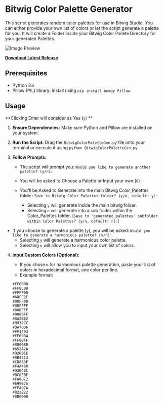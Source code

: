 # Bitwig Color Palette Generator

This script generates random color palettes for use in Bitwig Studio. You can either provide your own list of colors or let the script generate a palette for you.
It will create a Folder inside your Bitwig Color Pallete Directory for your generated Palettes.

![Image Preview](https://i.imgur.com/QsBN3MF.png)

[**Download Latest Release**](https://github.com/DerpcatMusic/bitwigcolorpalletegen/releases/latest/download/BitwigColorPaletteGen.py)

## Prerequisites

* Python 3.x
* Pillow (PIL) library: Install using `pip install numpy Pillow`

## Usage
   **Clicking Enter will consider as Yes (`y`) **
1.  **Ensure Dependencies:** Make sure Python and Pillow are installed on your system.
2.  **Run the Script:** Drag the `BitwigColorPaletteGen.py` file onto your terminal or execute it using `python BitwigColorPaletteGen.py`.

3.  **Follow Prompts:**
    * The script will prompt you: `Would you like to generate another palette? (y/n):`
    
    * You will be asked to Choose a Palette or Input your own (`0`)
   
    * You'll be Asked to Generate into the main Bitwig Color_Palettes folder: `Save to Bitwig Color Palettes folder? (y/n, default: y):`
      * Selecting `y` will generate inside the main bitwig folder.
      * Selecting `n` will generate into a sub folder within the Color_Palettes folder. (`Save to 'generated_palettes' subfolder within Color Palettes? (y/n, default: n):`)
    
   * If you choose to generate a palette (`y`), you will be asked: `Would you like to generate a harmonious palette? (y/n):`
        * Selecting `y` will generate a harmonious color palette.
        * Selecting `n` will allow you to input your own list of colors.

4.  **Input Custom Colors (Optional):**
    * If you chose `n` for harmonious palette generation, paste your list of colors in hexadecimal format, one color per line.
    * Example format:

    ```
    #FF0000
    #FF8C00
    #FFFF00
    #ADFF2F
    #00FF00
    #00FFFF
    #00BFFF
    #0000FF
    #8A2BE2
    #9932CC
    #DA70D6
    #FF1493
    #FF69B4
    #FF00FF
    #800080
    #A52A2A
    #D2691E
    #8B4513
    #CD853F
    #F4A460
    #D2B48C
    #BC8F8F
    #FA8072
    #E9967A
    #FFA07A
    #B22222
    #8B0000
    ```
